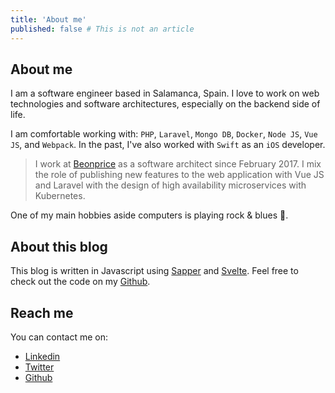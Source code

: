 ```yaml
---
title: 'About me'
published: false # This is not an article
---
```


## About me

I am a software engineer based in Salamanca, Spain. 
I love to work on web technologies and software architectures, especially on the backend side of life.

I am comfortable working with: `PHP`, `Laravel`, `Mongo DB`, `Docker`, `Node JS`, `Vue JS`, and `Webpack`. In the past, I've also worked with `Swift` as an `iOS` developer.

> I work at [Beonprice](https://beonprice.com/product) as a software architect since February 2017. 
> I mix the role of publishing new features to the web application with Vue JS and Laravel with the design of high availability microservices with Kubernetes.

One of my main hobbies aside computers is playing rock & blues :guitar:.

## About this blog

This blog is written in Javascript using [Sapper](https://sapper.svelte.dev/) and [Svelte](https://svelte.dev/). Feel free to check out the code on my [Github](https://github.com/angelblanco).  

## Reach me

You can contact me on:
- [Linkedin](https://www.linkedin.com/in/ángel-luis-blanco-mateos-41137b14b)
- [Twitter](https://twitter.com/angelblancodev)
- [Github](https://github.com/angelblanco)